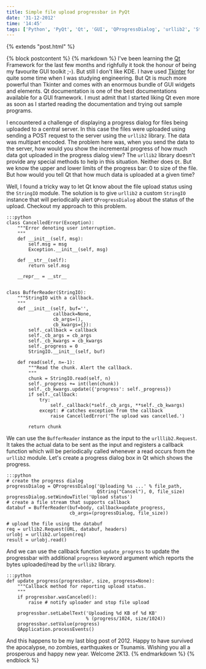 ```yaml
---
title: Simple file upload progressbar in PyQt
date: '31-12-2012'
time: '14:45'
tags: ['Python', 'PyQt', 'Qt', 'GUI', 'QProgressDialog', 'urllib2', 'StringIO']
---
```

{% extends "post.html" %}

{% block postcontent %}
{% markdown %}
I've been learning the [Qt](http://qt-project.org/) Framework for the last few months and righfully it took 
the honour of being my favourite GUI toolkit ;-). But still I don't like KDE. I have used 
[Tkinter](http://wiki.python.org/moin/TkInter) for quite some time when I was studying engineering. But Qt is 
much more powerful than Tkinter and comes with an enormous bundle of GUI widgets and elements. Qt documentation
is one of the best documentations available for a GUI framework. I must admit that I started liking Qt even more 
as soon as I started reading the documentation and trying out sample programs.

I encountered a challenge of displaying a progress dialog for files being uploaded to a central server. In this 
case the files were uploaded using sending a POST request to the server using the `urllib2` library. The data was 
multipart encoded. The problem here was, when you send the data to the server, how would you show the incremental 
progress of how much data got uploaded in the progress dialog view? The `urllib2` library doesn't provide any special 
methods to help in this situation. Neither does `Qt`. But we know the upper and lower limits of the progress bar: 0 to 
size of the file. But how would you tell Qt that how much data is uploaded at a given time?

Well, I found a tricky way to let Qt know about the file upload status using the `StringIO` module. The solution is to give 
`urllib2` a custom `StringIO` instance that will periodically alert `QProgressDialog` about the status of the upload. 
Checkout my approach to this problem.

    :::python
    class CancelledError(Exception):
        """Error denoting user interruption.
        """
        def __init__(self, msg):
            self.msg = msg
            Exception.__init__(self, msg)

        def __str__(self):
            return self.msg

        __repr__ = __str__


    class BufferReader(StringIO):
        """StringIO with a callback.
        """
        def __init__(self, buf='', 
                     callback=None, 
                     cb_args=(), 
                     cb_kwargs={}):
            self._callback = callback
            self._cb_args = cb_args
            self._cb_kwargs = cb_kwargs
            self._progress = 0
            StringIO.__init__(self, buf)

        def read(self, n=-1):
            """Read the chunk. Alert the callback.
            """
            chunk = StringIO.read(self, n)
            self._progress += int(len(chunk))
            self._cb_kwargs.update({'progress': self._progress})
            if self._callback:
                try:
                    self._callback(*self._cb_args, **self._cb_kwargs)
                except: # catches exception from the callback
                    raise CancelledError('The upload was cancelled.')

            return chunk

We can use the `BufferReader` instance as the input to the `urlllib2.Request`. It takes the actual data to be
sent as the input and registers a callback function which will be periodically called whenever a read occurs from
the `urllib2` module. Let's create a progress dialog box in Qt which shows the progress.
    
    :::python
    # create the progress dialog
    progressDialog = QProgressDialog('Uploading %s ...' % file_path,
                                     QString("Cancel"), 0, file_size)
    progressDialog.setWindowTitle('Upload status')
    # create a file stream that supports callback
    databuf = BufferReader(buf=body, callback=update_progress,
                           cb_args=(progressDialog, file_size))

    # upload the file using the databuf
    req = urllib2.Request(URL, databuf, headers)
    urlobj = urllib2.urlopen(req)
    result = urlobj.read()

And we can use the callback function `update_progress` to update the progressbar with additional `progress` keyword argument 
which reports the bytes uploaded/read by the `urllib2` library.

    :::python
    def update_progress(progressbar, size, progress=None):
        """Callback method for reporting upload status.
        """
        if progressbar.wasCanceled():
            raise # notify uploader and stop file upload

        progressbar.setLabelText('Uploading %d KB of %d KB'
                                 % (progress/1024, size/1024))
        progressbar.setValue(progress)
        QApplication.processEvents()

And this happens to be my last blog post of 2012. Happy to have survived the apocalypse, no zombies, earthquakes or Tsunamis. 
Wishing you all a prosperous and happy new year. Welcome 2K13.
{% endmarkdown %}
{% endblock %}
